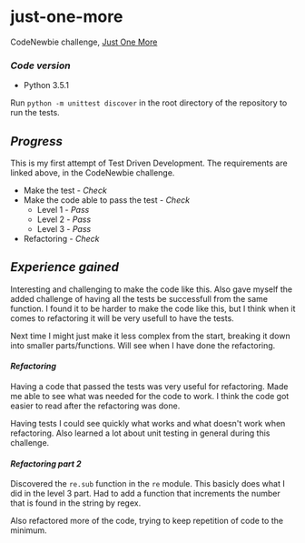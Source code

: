 # just-one-more
CodeNewbie challenge, [Just One More](http://www.codenewbie.org/blogs/just-one-more)

### _Code version_
- Python 3.5.1

Run `python -m unittest discover` in the root directory of the repository to
run the tests.

## _Progress_

This is my first attempt of Test Driven Development. The requirements are linked
above, in the CodeNewbie challenge.

- Make the test - _Check_
- Make the code able to pass the test - _Check_
    - Level 1 - _Pass_
    - Level 2 - _Pass_
    - Level 3 - _Pass_
- Refactoring - _Check_

## _Experience gained_

Interesting and challenging to make the code like this. Also gave myself the
added challenge of having all the tests be successfull from the same function.
 I found it to be harder to make the code like this, but I think when it comes
to refactoring it will be very usefull to have the tests.

Next time I might just make it less complex from the start, breaking it down
 into smaller parts/functions. Will see when I have done the refactoring.

#### _Refactoring_

Having a code that passed the tests was very useful for refactoring. Made me
able to see what was needed for the code to work. I think the code got easier
to read after the refactoring was done.

Having tests I could see quickly what works and what doesn't work when
 refactoring. Also learned a lot about unit testing in general during this
 challenge.

#### _Refactoring part 2_

Discovered the `re.sub` function in the `re` module. This basicly does what I
did in the level 3 part. Had to add a function that increments the number that
is found in the string by regex.

Also refactored more of the code, trying to keep repetition of code to the
minimum.